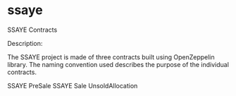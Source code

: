 # ssaye


SSAYE Contracts

Description:

The SSAYE project is made of three contracts built using OpenZeppelin library.
The naming convention used describes the purpose of the individual contracts.

SSAYE PreSale 
SSAYE  Sale 
UnsoldAllocation 
